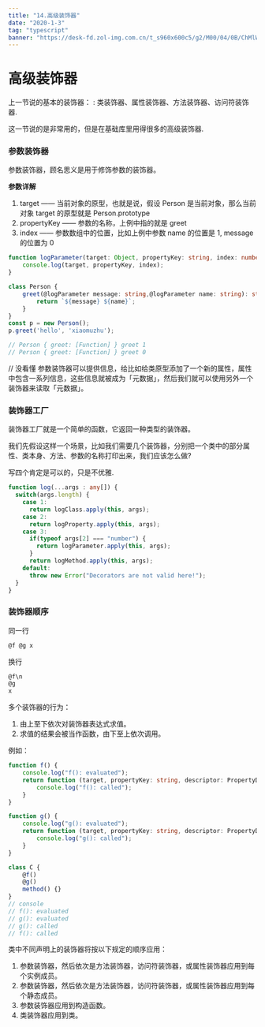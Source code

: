 ```yaml
---
title: "14.高级装饰器"
date: "2020-1-3"
tag: "typescript"
banner: "https://desk-fd.zol-img.com.cn/t_s960x600c5/g2/M00/04/0B/ChMlWl0-oHmIDZvqAAdz3RsOKEYAAMMNwPQhEkAB3P1417.jpg"
---
```


# 高级装饰器
上一节说的基本的装饰器： : 类装饰器、属性装饰器、方法装饰器、访问符装饰器.

这一节说的是非常用的，但是在基础库里用得很多的高级装饰器.

### 参数装饰器
参数装饰器，顾名思义是用于修饰参数的装饰器。

**参数详解**
1. target —— 当前对象的原型，也就是说，假设 Person 是当前对象，那么当前对象 target 的原型就是 Person.prototype
2. propertyKey —— 参数的名称，上例中指的就是 greet
3. index —— 参数数组中的位置，比如上例中参数 name 的位置是 1, message 的位置为 0
```ts
function logParameter(target: Object, propertyKey: string, index: number) {
    console.log(target, propertyKey, index);
}

class Person {
    greet(@logParameter message: string,@logParameter name: string): string {
        return `${message} ${name}`;
    }
}
const p = new Person();
p.greet('hello', 'xiaomuzhu');

// Person { greet: [Function] } greet 1
// Person { greet: [Function] } greet 0
```

// 没看懂
参数装饰器可以提供信息，给比如给类原型添加了一个新的属性，属性中包含一系列信息，这些信息就被成为「元数据」，然后我们就可以使用另外一个装饰器来读取「元数据」。

### 装饰器工厂
装饰器工厂就是一个简单的函数，它返回一种类型的装饰器。

我们先假设这样一个场景，比如我们需要几个装饰器，分别把一个类中的部分属性、类本身、方法、参数的名称打印出来，我们应该怎么做?

写四个肯定是可以的，只是不优雅.
```ts
function log(...args : any[]) {
  switch(args.length) {
    case 1:
      return logClass.apply(this, args);
    case 2:
      return logProperty.apply(this, args);
    case 3:
      if(typeof args[2] === "number") {
        return logParameter.apply(this, args);
      }
      return logMethod.apply(this, args);
    default:
      throw new Error("Decorators are not valid here!");
  }
}
```

### 装饰器顺序
同一行
```ts 
@f @g x
```

换行
```ts
@f\n
@g
x
```

多个装饰器的行为：
1. 由上至下依次对装饰器表达式求值。
2. 求值的结果会被当作函数，由下至上依次调用。

例如：
```ts
function f() {
    console.log("f(): evaluated");
    return function (target, propertyKey: string, descriptor: PropertyDescriptor) {
        console.log("f(): called");
    }
}

function g() {
    console.log("g(): evaluated");
    return function (target, propertyKey: string, descriptor: PropertyDescriptor) {
        console.log("g(): called");
    }
}

class C {
    @f()
    @g()
    method() {}
}
// console
// f(): evaluated
// g(): evaluated
// g(): called
// f(): called
```

类中不同声明上的装饰器将按以下规定的顺序应用：
1. 参数装饰器，然后依次是方法装饰器，访问符装饰器，或属性装饰器应用到每个实例成员。
2. 参数装饰器，然后依次是方法装饰器，访问符装饰器，或属性装饰器应用到每个静态成员。
3. 参数装饰器应用到构造函数。
4. 类装饰器应用到类。


